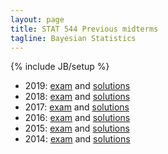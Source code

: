 ```yaml
---
layout: page
title: STAT 544 Previous midterms
tagline: Bayesian Statistics
---
```

{% include JB/setup %}

- 2019: [exam](2019/midterm2019.pdf) and [solutions](2019/midterm2019_sol.pdf)
- 2018: [exam](2018/midterm2018.pdf) and [solutions](2018/midterm2018_sol.pdf)
- 2017: [exam](2017/midterm2017.pdf) and [solutions](2017/midterm2017_sol.pdf)
- 2016: [exam](2016/midterm2016.pdf) and [solutions](2016/midterm2016_sol.pdf)
- 2015: [exam](2015/midterm2015.pdf) and [solutions](2015/midterm2015_sol.pdf)
- 2014: [exam](2014/midterm2014.pdf) and [solutions](2014/midterm2014_sol.pdf)